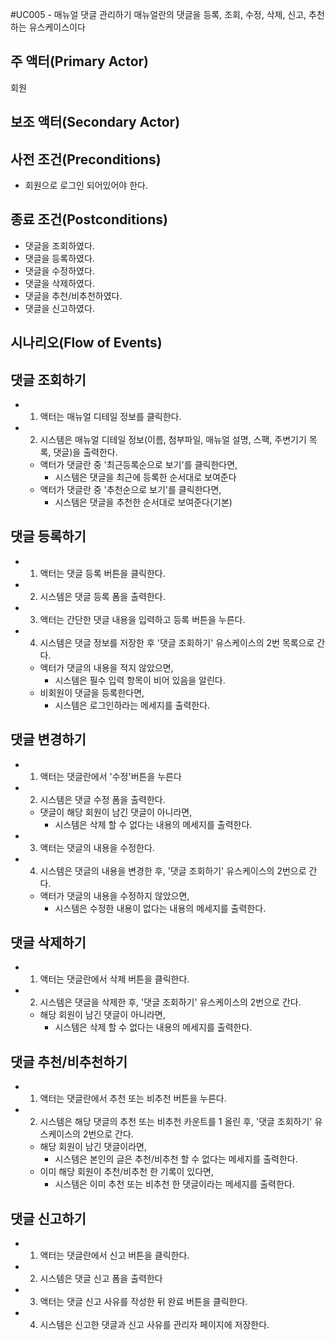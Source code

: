 #UC005 - 매뉴얼 댓글 관리하기
매뉴얼란의 댓글을 등록, 조회, 수정, 삭제, 신고, 추천하는 유스케이스이다

## 주 액터(Primary Actor)
회원

## 보조 액터(Secondary Actor)

## 사전 조건(Preconditions)
- 회원으로 로그인 되어있어야 한다.

## 종료 조건(Postconditions)
- 댓글을 조회하였다.
- 댓글을 등록하였다.
- 댓글을 수정하였다.
- 댓글을 삭제하였다.
- 댓글을 추천/비추천하였다.
- 댓글을 신고하였다.

## 시나리오(Flow of Events)

## 댓글 조회하기
- 1. 액터는 매뉴얼 디테일 정보를 클릭한다.
- 2. 시스템은 매뉴얼 디테일 정보(이름, 첨부파일, 매뉴얼 설명, 스팩, 주변기기 목록, 댓글)을 출력한다.
    - 액터가 댓글란 중 '최근등록순으로 보기'를 클릭한다면,
      - 시스템은 댓글을 최근에 등록한 순서대로 보여준다
    - 액터가 댓글란 중 '추천순으로 보기'를 클릭한다면,
      - 시스템은 댓글을 추천한 순서대로 보여준다(기본)

## 댓글 등록하기
- 1. 액터는 댓글 등록 버튼을 클릭한다.
- 2. 시스템은 댓글 등록 폼을 출력한다.
- 3. 액터는 간단한 댓글 내용을 입력하고 등록 버튼을 누른다.
- 4. 시스템은 댓글 정보를 저장한 후 '댓글 조회하기' 유스케이스의 2번 목록으로 간다.
    - 액터가 댓글의 내용을 적지 않았으면,
      - 시스템은 필수 입력 항목이 비어 있음을 알린다.
    - 비회원이 댓글을 등록한다면,
      - 시스템은 로그인하라는 메세지를 출력한다.
      
## 댓글 변경하기
- 1. 액터는 댓글란에서 '수정'버튼을 누른다
- 2. 시스템은 댓글 수정 폼을 출력한다.
    - 댓글이 해당 회원이 남긴 댓글이 아니라면,
      - 시스템은 삭제 할 수 없다는 내용의 메세지를 출력한다. 
- 3. 액터는 댓글의 내용을 수정한다.
- 4. 시스템은 댓글의 내용을 변경한 후, '댓글 조회하기' 유스케이스의 2번으로 간다.
    - 액터가 댓글의 내용을 수정하지 않았으면,
      - 시스템은 수정한 내용이 없다는 내용의 메세지를 출력한다.
      
## 댓글 삭제하기
- 1. 액터는 댓글란에서 삭제 버튼을 클릭한다.
- 2. 시스템은 댓글을 삭제한 후, '댓글 조회하기' 유스케이스의 2번으로 간다.
    - 해당 회원이 남긴 댓글이 아니라면,
      - 시스템은 삭제 할 수 없다는 내용의 메세지를 출력한다.

## 댓글 추천/비추천하기
- 1. 액터는 댓글란에서 추천 또는 비추천 버튼을 누른다.
- 2. 시스템은 해당 댓글의 추천 또는 비추천 카운트를 1 올린 후, '댓글 조회하기' 유스케이스의 2번으로 간다.
    - 해당 회원이 남긴 댓글이라면,
      - 시스템은 본인의 글은 추천/비추천 할 수 없다는 메세지를 출력한다.
    - 이미 해당 회원이 추천/비추천 한 기록이 있다면,
      - 시스템은 이미 추천 또는 비추천 한 댓글이라는 메세지를 출력한다.
      
## 댓글 신고하기
- 1. 액터는 댓글란에서 신고 버튼을 클릭한다.
- 2. 시스템은 댓글 신고 폼을 출력한다
- 3. 액터는 댓글 신고 사유를 작성한 뒤 완료 버튼을 클릭한다.
- 4. 시스템은 신고한 댓글과 신고 사유를 관리자 페이지에 저장한다. 
      